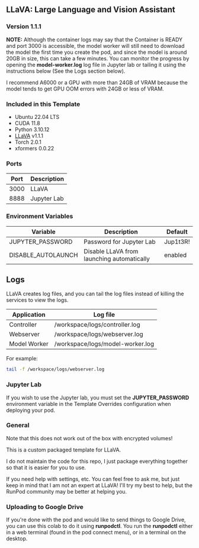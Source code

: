 ## LLaVA: Large Language and Vision Assistant

### Version 1.1.1

**NOTE:** Although the container logs may say that the Container is READY and port 3000 is accessible,
the model worker will still need to download the model the first time you create the pod, and since the model
is around 20GB in size, this can take a few minutes.  You can monitor the progress by opening the **model-worker.log**
log file in Jupyter lab or tailing it using the instructions below (See the Logs section below).

I recommend A6000 or a GPU with more than 24GB of VRAM because the model tends to get GPU OOM errors with 24GB
or less of VRAM.

### Included in this Template

* Ubuntu 22.04 LTS
* CUDA 11.8
* Python 3.10.12
* [LLaVA](
  https://github.com/haotian-liu/llava) v1.1.1
* Torch 2.0.1
* xformers 0.0.22

### Ports

| Port | Description |
|------|-------------|
| 3000 | LLaVA       |
| 8888 | Jupyter Lab |

### Environment Variables

| Variable           | Description                                 | Default  |
|--------------------|---------------------------------------------|----------|
| JUPYTER_PASSWORD   | Password for Jupyter Lab                    | Jup1t3R! |
| DISABLE_AUTOLAUNCH | Disable LLaVA from launching automatically  | enabled  |

## Logs

LLaVA creates log files, and you can tail the log files
instead of killing the services to view the logs.

| Application   | Log file                         |
|---------------|----------------------------------|
| Controller    | /workspace/logs/controller.log   |
| Webserver     | /workspace/logs/webserver.log    |
| Model Worker  | /workspace/logs/model-worker.log |

For example:

```bash
tail -f /workspace/logs/webserver.log
```

### Jupyter Lab

If you wish to use the Jupyter lab, you must set
the **JUPYTER_PASSWORD** environment variable in the
Template Overrides configuration when deploying
your pod.

### General

Note that this does not work out of the box with
encrypted volumes!

This is a custom packaged template for LLaVA.

I do not maintain the code for this repo,
I just package everything together so that it is
easier for you to use.

If you need help with settings, etc. You can feel free
to ask me, but just keep in mind that I am not an expert
at LLaVA! I'll try my best to help, but the
RunPod community may be better at helping you.

### Uploading to Google Drive

If you're done with the pod and would like to send
things to Google Drive, you can use this colab to do it
using **runpodctl**. You run the **runpodctl** either in
a web terminal (found in the pod connect menu), or
in a terminal on the desktop.